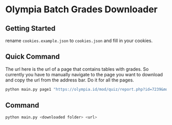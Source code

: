 # Olympia Batch Grades Downloader

## Getting Started
rename `cookies.example.json` to `cookies.json` and fill in your cookies.

## Quick Command
The url here is the url of a page that contains tables with grades. So currently you have to manually navigate to the page you want to download and copy the url from the address bar. Do it for all the pages.
```bash
python main.py page1 "https://olympia.id/mod/quiz/report.php?id=7239&mode=overview&attempts=enrolled_with&onlygraded&onlyregraded=0&slotmarks=1&page="
```

## Command
```bash
python main.py <downloaded folder> <url>
```